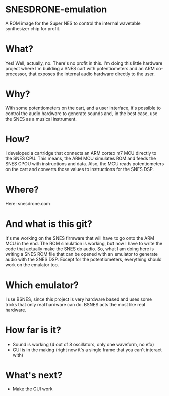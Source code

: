 # SNESDRONE-emulation
A ROM image for the Super NES to control the internal wavetable synthesizer chip for profit.

# What?
Yes! Well, actually, no. There's no profit in this. I'm doing this little hardware project where I'm building a SNES cart with potentiometers and an ARM co-processor, that exposes the internal audio hardware directly to the user.

# Why?
With some potentiometers on the cart, and a user interface, it's possible to control the audio hardware to generate sounds and, in the best case, use the SNES as a musical instrument.

# How?
I developed a cartridge that connects an ARM cortex m7 MCU directly to the SNES CPU. This means, the ARM MCU simulates ROM and feeds the SNES CPOU with instructions and data. Also, the MCU reads potentiometers on the cart and converts those values to instructions for the SNES DSP.

# Where?
Here: snesdrone.com

# And what is this git?
It's me working on the SNES firmware that will have to go onto the ARM MCU in the end. The ROM simulation is working, but now I have to write the code that actually make the SNES do audio. So, what I am doing here is writing a SNES ROM file that can be opened with an emulator to generate audio with the SNES DSP. Except for the potentiometers, everything should work on the emulator too.

# Which emulator?
I use BSNES, since this project is very hardware based and uses some tricks that only real hardware can do. BSNES acts the most like real hardware.

# How far is it?
* Sound is working (4 out of 8 oscillators, only one waveform, no efx)
* GUI is in the making (right now it's a single frame that you can't interact with)

# What's next?
* Make the GUI work
